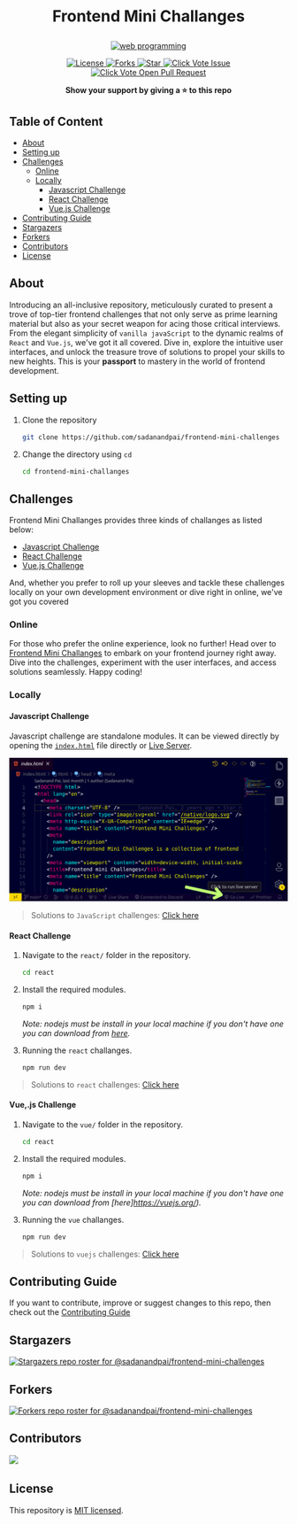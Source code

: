# <p align="center">Frontend Mini Challanges</p>

<p align="center">
  <a href="https://sadanandpai.github.io/frontend-mini-challenges/"><img src="cover.png" alt="web programming" width="300px" /></a>
</p>
  <p align="center">
    <a href="https://github.com/sadanandpai/frontend-mini-challenges/blob/master/LICENSE" target="blank">
      <img src="https://img.shields.io/github/license/sadanandpai/frontend-mini-challenges?style=for-the-badge&logo=appveyor" alt="License" />
    </a>
    <a href="https://github.com/sadanandpai/frontend-mini-challenges/fork" target="blank">
      <img src="https://img.shields.io/github/forks/sadanandpai/frontend-mini-challenges?style=for-the-badge&logo=appveyor" alt="Forks"/>
    </a>
    <a href="https://github.com/sadanandpai/frontend-mini-challenges/stargazers" target="blank">
    <img src="https://img.shields.io/github/stars/sadanandpai/frontend-mini-challenges?style=for-the-badge&logo=appveyor" alt="Star"/>
    </a>
    <a href="https://github.com/sadanandpai/frontend-mini-challenges/issues" target="blank">
      <img src="https://img.shields.io/github/issues/sadanandpai/frontend-mini-challenges.svg?style=for-the-badge&logo=appveyor" alt="Click Vote Issue"/>
    </a>
    <a href="https://github.com/sadanandpai/frontend-mini-challenges/pulls" target="blank">
      <img src="https://img.shields.io/github/issues-pr/sadanandpai/frontend-mini-challenges.svg?style=for-the-badge&logo=appveyor" alt="Click Vote Open Pull Request"/>
    </a>
  </p>

  <p align="center"><strong>Show your support by giving a ⭐ to this repo</strong></p>

## Table of Content

- [About](#about)
- [Setting up](#setting-up)
- [Challenges](#challenges)
  - [Online](#online)
  - [Locally](#locally)
    - [Javascript Challenge](#javascript-challenge)
    - [React Challenge](#react-challenge)
    - [Vue.js Challenge](#vuejs-challenge)
- [Contributing Guide](#contributing-guide)
- [Stargazers](#stargazers)
- [Forkers](#stargazers)
- [Contributors](#contributors)
- [License](#license)

## About

Introducing an all-inclusive repository, meticulously curated to present a trove of top-tier frontend challenges that not only serve as prime learning material but also as your secret weapon for acing those critical interviews. From the elegant simplicity of `vanilla javaScript` to the dynamic realms of `React` and `Vue.js`, we've got it all covered. Dive in, explore the intuitive user interfaces, and unlock the treasure trove of solutions to propel your skills to new heights. This is your **passport** to mastery in the world of frontend development.

## Setting up

1. Clone the repository

   ```bash
   git clone https://github.com/sadanandpai/frontend-mini-challenges
   ```

2. Change the directory using `cd`

   ```bash
   cd frontend-mini-challanges
   ```

## Challenges

Frontend Mini Challanges provides three kinds of challanges as listed below:

- [Javascript Challenge](#javascript-challenge)
- [React Challenge](#react-challenge)
- [Vue.js Challenge](#vuejs-challenge)

And, whether you prefer to roll up your sleeves and tackle these challenges locally on your own development environment or dive right in online, we've got you covered

### Online

For those who prefer the online experience, look no further! Head over to [Frontend Mini Challanges](https://sadanandpai.github.io/frontend-mini-challenges/react/dist/) to embark on your frontend journey right away. Dive into the challenges, experiment with the user interfaces, and access solutions seamlessly. Happy coding!

### Locally

#### Javascript Challenge

Javascript challenge are standalone modules. It can be viewed directly by opening the [`index.html`](./index.html) file directly or [Live Server](https://marketplace.visualstudio.com/items?itemName=ritwickdey.LiveServer).

![Opening `index.html` file with Live Server Locally](./res/liveserver.png)

> Solutions to `JavaScript` challenges: [Click here](https://github.com/sadanandpai/frontend-mini-challenges/tree/main/native/machine-coding)

#### React Challenge

1. Navigate to the `react/` folder in the repository.

   ```bash
   cd react
   ```

2. Install the required modules.

   ```bash
   npm i
   ```

   _Note: nodejs must be install in your local machine if you don't have one you can download from [here](https://nodejs.org/en)._

3. Running the `react` challanges.

   ```bash
   npm run dev
   ```

> Solutions to `react` challenges: [Click here](https://github.com/sadanandpai/frontend-mini-challenges/tree/main/react/src/machine-coding)

#### Vue,.js Challenge

1. Navigate to the `vue/` folder in the repository.

   ```bash
   cd react
   ```

2. Install the required modules.

   ```bash
   npm i
   ```

   _Note: nodejs must be install in your local machine if you don't have one you can download from [here]https://vuejs.org/)._

3. Running the `vue` challanges.

   ```bash
   npm run dev
   ```

> Solutions to `vuejs` challenges: [Click here](https://github.com/sadanandpai/frontend-mini-challenges/tree/main/vue/src/machine-coding)

## Contributing Guide

If you want to contribute, improve or suggest changes to this repo, then check out the [Contributing Guide](https://github.com/sadanandpai/frontend-mini-challenges/blob/main/CONTRIBUTING.md)

## Stargazers

[![Stargazers repo roster for @sadanandpai/frontend-mini-challenges](https://reporoster.com/stars/sadanandpai/frontend-mini-challenges)](https://github.com/sadanandpai/frontend-mini-challenges/stargazers)

## Forkers

[![Forkers repo roster for @sadanandpai/frontend-mini-challenges](https://reporoster.com/forks/sadanandpai/frontend-mini-challenges)](https://github.com/sadanandpai/frontend-mini-challenges/network/members)

## Contributors

<a href="https://github.com/sadanandpai/frontend-mini-challenges/graphs/contributors">
  <img src="https://contrib.rocks/image?repo=sadanandpai/frontend-mini-challenges" />
</a>

## License

This repository is [MIT licensed](./LICENSE).

